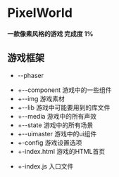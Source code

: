 # PixelWorld
#### 一款像素风格的游戏 完成度 1%
>
>
## 游戏框架
+ --phaser
* +--component 游戏中的一些组件
* +--img       游戏素材
* +--lib       游戏中可能要用到的库文件
* +--media     游戏中的所有声效
* +--state     游戏中的所有场景
* +--uimaster  游戏中的ui组件
* +-config     游戏设置选项
* +-index.html 游戏的HTML首页
+ +-index.js   入口文件